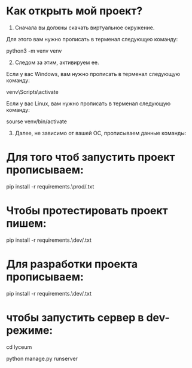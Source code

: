 # Как открыть мой проект?
1) Сначала вы должны скачать виртуальное окружение.

Для этого вам нужно прописать в терменал следующую команду:

python3 -m venv venv

2) Следом за этим, активируем ее.

Если у вас Windows, вам нужно прописать в терменал следующую команду:

venv\Scripts\activate

Если у вас Linux,  вам нужно прописать в терменал следующую команду:

sourse venv/bin/activate

3) Далее, не зависимо от вашей OC, прописываем данные команды:
# Для того чтоб запустить проект прописываем:
pip install -r requirements.\prod/.txt
# Чтобы протестировать проект пишем:
pip install -r requirements.\dev/.txt
# Для разработки проекта прописываем:
pip install -r requirements.\dev/.txt

# чтобы запустить сервер в dev-режиме:
cd lyceum

python manage.py runserver

